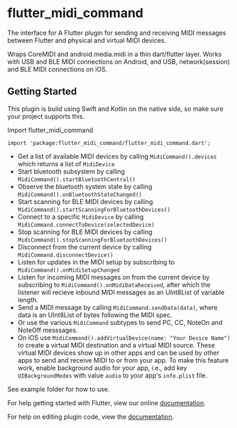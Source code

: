 # flutter_midi_command

The interface for
A Flutter plugin for sending and receiving MIDI messages between Flutter and physical and virtual MIDI devices. 

Wraps CoreMIDI and android.media.midi in a thin dart/flutter layer.
Works with USB and BLE MIDI connections on Android, and USB, network(session) and BLE MIDI connections on iOS.

## Getting Started

This plugin is build using Swift and Kotlin on the native side, so make sure your project supports this.

Import flutter_midi_command

`import 'package:flutter_midi_command/flutter_midi_command.dart';`

- Get a list of available MIDI devices by calling `MidiCommand().devices` which returns a list of `MidiDevice`
- Start bluetooth subsystem by calling `MidiCommand().startBluetoothCentral()`
- Observe the bluetooth system state by calling `MidiCommand().onBluetoothStateChanged()`
- Start scanning for BLE MIDI devices by calling `MidiCommand().startScanningForBluetoothDevices()`
- Connect to a specific `MidiDevice` by calling `MidiCommand.connectToDevice(selectedDevice)`
- Stop scanning for BLE MIDI devices by calling `MidiCommand().stopScanningForBluetoothDevices()`
- Disconnect from the current device by calling `MidiCommand.disconnectDevice()`
- Listen for updates in the MIDI setup by subscribing to `MidiCommand().onMidiSetupChanged`
- Listen for incoming MIDI messages on from the current device by subscribing to `MidiCommand().onMidiDataReceived`, after which the listener will recieve inbound MIDI messages as an UInt8List of variable length.
- Send a MIDI message by calling `MidiCommand.sendData(data)`, where data is an UInt8List of bytes following the MIDI spec.
- Or use the various `MidiCommand` subtypes to send PC, CC, NoteOn and NoteOff messsages.
- On iOS use `MidiCommand().addVirtualDevice(name: "Your Device Name")` to create a virtual MIDI destination and a virtual MIDI source. These virtual MIDI devices show up in other apps and can be used by other apps to send and receive MIDI to or from your app. To make this feature work, enable background audio for your app, i.e., add key `UIBackgroundModes` with value `audio` to your app's `info.plist` file.

See example folder for how to use.

For help getting started with Flutter, view our online
[documentation](https://flutter.io/).

For help on editing plugin code, view the [documentation](https://flutter.io/developing-packages/#edit-plugin-package).
